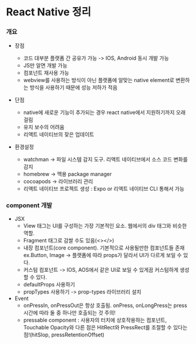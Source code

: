 
<h1>React Native 정리</h1>
<h3>개요</h3>

- 장점
	- 코드 대부분 플랫폼 간 공유가 가능 -> IOS, Android 동시 개발 가능
	- JS만 알면 개발 가능
	- 컴포넌트 재사용 가능
	- webview를 사용하는 방식이 아닌 플랫폼에 알맞는 native element로 변환하는 방식을 사용하기 때문에 성능 저하가 적음
- 단점
	- native에 새로운 기능이 추가되는 경우 react native에서 지원하기까지 오래 걸림
	- 유지 보수의 어려움
	- 리액트 네이티브의 잦은 업데이트

- 환경설정
	- watchman -> 파일 시스템 감지 도구. 리액트 네이티브에서 소스 코드 변화를 감지
	- homebrew -> 맥용 package manager
	- cocoapods -> 라이브러리 관리
	- 리액트 네이티브 프로젝트 생성 : Expo or 리액트 네이티브 CLI 통해서 가능

<h3> component 개발 </h3>

- JSX
	- View 태그는 UI를 구성하는 가장 기본적인 요소. 웹에서의 div 태그와 비슷한 역할.
	- Fragment 태그로 감쌀 수도 있음(<></>)
	- 내장 컴포넌트(core component). 기본적으로 사용될만한 컴포넌트들 존재 ex.Button, Image -> 플랫폼에 따라 props가 달라서 UI가 다르게 보일 수 있다.
	- 커스텀 컴포넌트 -> IOS, AOS에서 같은 UI로 보일 수 있게끔 커스텀하게 생성할 수 있다.
	- defaultProps 사용하기
	- propTypes 사용하기 -> prop-types 라이브러리 설치
- Event
	- onPressIn, onPressOut은 항상 호출됨. onPress, onLongPress는 press 시간에 따라 둘 중 하나만 호출되는 것 주의!
	- pressable component : 사용자의 터치에 상호작용하는 컴포넌트, Touchable Opacity와 다른 점은 HitRect와 PressRect를 조절할 수 있다는 점!(hitSlop, pressRetentionOffset)
